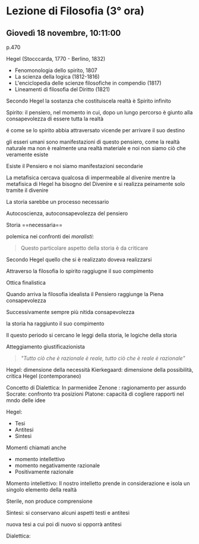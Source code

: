 # Lezione di Filosofia (3° ora)
## Giovedì 18 novembre, 10:11:00
p.470

Hegel (Stocccarda, 1770 - Berlino, 1832)
* Fenomonologia dello spirito, 1807
* La scienza della logica (1812-1816)
* L'enciclopedia delle scienze filosofiche in compendio (1817)
* Lineamenti di filosofia del Diritto (1821)

Secondo Hegel la sostanza che costituiscela realtà è Spirito infinito 

Spirito: il pensiero, nel momento in cui, dopo un lungo percorso è giunto alla consapevolezza di essere tutta la realtà

é come se lo spirito abbia attraversato vicende per arrivare il suo destino

gli esseri umani sono manifestazioni di questo pensiero, come la realtà naturale
ma non è realmente una realtà materiale e noi non siamo ciò che veramente esiste

Esiste il Pensiero e noi siamo manifestazioni secondarie


La metafisica cercava qualcosa di impermeabile al divenire mentre la metafisica di Hegel ha bisogno del Divenire e si realizza peinamente solo tramite il divenire


La storia sarebbe un processo necessario

Autocoscienza, autoconsapevolezza del pensiero


Storia ==necessaria==

polemica nei confronti dei _moralisti_:

> Questo particolare aspetto della storia è da criticare

Secondo Hegel quello che si è realizzato doveva realizzarsi


Attraverso la filosofia lo spirito raggiugne il suo compimento

Ottica finalistica

Quando arriva la filosofia idealista il Pensiero raggiunge la Piena consapevolezza


Successivamente sempre più nitida consapevolezza

la storia ha raggiunto il suo compimento

Il questo periodo si cercano le leggi della storia, le logiche della storia

Atteggiamento giustificazionista

> _"Tutto ciò che è razionale è reale, tutto ciò che è reale è razionale"_

Hegel: dimensione della necessità
Kierkegaard: dimensione della possibilità, critica Hegel (contemporaneo)


Concetto di Dialettica:
In parmenidee Zenone : ragionamento per assurdo
Socrate: confronto tra posizioni
Platone: capacità di cogliere rapporti nel mndo delle idee


Hegel:
* Tesi
* Antitesi
* Sintesi

Momenti chiamati anche
* momento intellettivo 
* momento negativamente razionale
* Positivamente razionale


Momento intellettivo:
Il nostro intelletto prende in considerazione e isola un singolo elemento della realtà

Sterile, non produce comprensione




Sintesi: si conservano alcuni aspetti testi e antitesi


nuova tesi a cui poi di nuovo si opporrà antitesi


Dialettica: 
<!--stackedit_data:
eyJoaXN0b3J5IjpbMTk4OTUwMDk5OCw4NTM3OTAwNzcsMTQ4ND
Q3MTc5NF19
-->